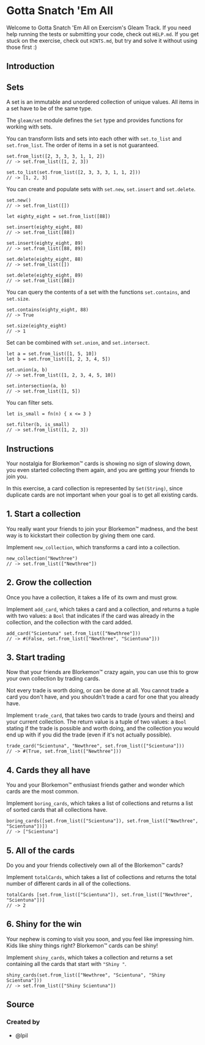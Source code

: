# Gotta Snatch 'Em All

Welcome to Gotta Snatch 'Em All on Exercism's Gleam Track.
If you need help running the tests or submitting your code, check out `HELP.md`.
If you get stuck on the exercise, check out `HINTS.md`, but try and solve it without using those first :)

## Introduction

## Sets

A set is an immutable and unordered collection of unique values. All items in a set have to be of the same type.

The `gleam/set` module defines the `Set` type and provides functions for working with sets.

You can transform lists and sets into each other with `set.to_list` and `set.from_list`. The order of items in a set is not guaranteed.

```gleam
set.from_list([2, 3, 3, 3, 1, 1, 2])
// -> set.from_list([1, 2, 3])

set.to_list(set.from_list([2, 3, 3, 3, 1, 1, 2]))
// -> [1, 2, 3]
```

You can create and populate sets with `set.new`, `set.insert` and `set.delete`.

```gleam
set.new()
// -> set.from_list([])

let eighty_eight = set.from_list([88])

set.insert(eighty_eight, 88)
// -> set.from_list([88])

set.insert(eighty_eight, 89)
// -> set.from_list([88, 89])

set.delete(eighty_eight, 88)
// -> set.from_list([])

set.delete(eighty_eight, 89)
// -> set.from_list([88])
```

You can query the contents of a set with the functions `set.contains`, and `set.size`.

```gleam
set.contains(eighty_eight, 88)
// -> True

set.size(eighty_eight)
// -> 1
```

Set can be combined with `set.union`, and `set.intersect`.

```gleam
let a = set.from_list([1, 5, 10])
let b = set.from_list([1, 2, 3, 4, 5])

set.union(a, b)
// -> set.from_list([1, 2, 3, 4, 5, 10])

set.intersection(a, b)
// -> set.from_list([1, 5])
```

You can filter sets.

```gleam
let is_small = fn(n) { x <= 3 }

set.filter(b, is_small)
// -> set.from_list([1, 2, 3])
```

## Instructions

Your nostalgia for Blorkemon™️ cards is showing no sign of slowing down, you even started collecting them again, and you are getting your friends to join you. 

In this exercise, a card collection is represented by `Set(String)`, since duplicate cards are not important when your goal is to get all existing cards.

## 1. Start a collection

You really want your friends to join your Blorkemon™️ madness, and the best way is to kickstart their collection by giving them one card.

Implement `new_collection`, which transforms a card into a collection.

```gleam
new_collection("Newthree")
// -> set.from_list(["Newthree"])
```

## 2. Grow the collection

Once you have a collection, it takes a life of its owm and must grow.

Implement `add_card`, which takes a card and a collection, and returns a tuple with two values: a `Bool` that indicates if the card was already in the collection, and the collection with the card added.

```gleam
add_card("Scientuna" set.from_list(["Newthree"]))
// -> #(False, set.from_list(["Newthree", "Scientuna"]))
```

## 3. Start trading

Now that your friends are Blorkemon™️ crazy again, you can use this to grow your own collection by trading cards.

Not every trade is worth doing, or can be done at all.
You cannot trade a card you don't have, and you shouldn't trade a card for one that you already have. 

Implement `trade_card`, that takes two cards to trade (yours and theirs) and your current collection.
The return value is a tuple of two values: a `Bool` stating if the trade is possible and worth doing, and the collection you would end up with if you did the trade (even if it's not actually possible).

```gleam
trade_card("Scientuna", "Newthree", set.from_list(["Scientuna"]))
// -> #(True, set.from_list(["Newthree"]))
```

## 4. Cards they all have

You and your Blorkemon™️ enthusiast friends gather and wonder which cards are the most common.

Implement `boring_cards`, which takes a list of collections and returns a list of sorted cards that all collections have.

```gleam
boring_cards([set.from_list(["Scientuna"]), set.from_list(["Newthree", "Scientuna"])])
// -> ["Scientuna"]
```

## 5. All of the cards

Do you and your friends collectively own all of the Blorkemon™️ cards?

Implement `totalCards`, which takes a list of collections and returns the total number of different cards in all of the collections.

```gleam
totalCards [set.from_list(["Scientuna"]), set.from_list(["Newthree", "Scientuna"])]
// -> 2
```

## 6. Shiny for the win

Your nephew is coming to visit you soon, and you feel like impressing him.
Kids like shiny things right?
Blorkemon™️ cards can be shiny!

Implement `shiny_cards`, which takes a collection and returns a set containing all the cards that start with `"Shiny "`.

```gleam
shiny_cards(set.from_list(["Newthree", "Scientuna", "Shiny Scientuna"]))
// -> set.from_list(["Shiny Scientuna"])
```

## Source

### Created by

- @lpil